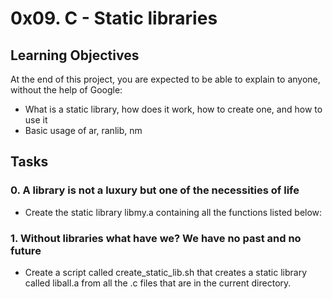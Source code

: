 # 0x09. C - Static libraries
## Learning Objectives
At the end of this project, you are expected to be able to explain to anyone, without the help of Google:
* What is a static library, how does it work, how to create one, and how to use it
* Basic usage of ar, ranlib, nm
## Tasks
### 0. A library is not a luxury but one of the necessities of life
* Create the static library libmy.a containing all the functions listed below:
### 1. Without libraries what have we? We have no past and no future
* Create a script called create_static_lib.sh that creates a static library called liball.a from all the .c files that are in the current directory.


